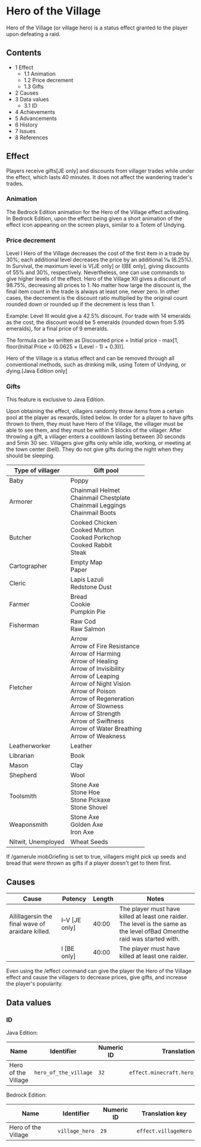 # Hero of the Village
Hero of the Village (or village hero) is a status effect granted to the player upon defeating a raid.

## Contents
- 1 Effect
	- 1.1 Animation
	- 1.2 Price decrement
	- 1.3 Gifts
- 2 Causes
- 3 Data values
	- 3.1 ID
- 4 Achievements
- 5 Advancements
- 6 History
- 7 Issues
- 8 References

## Effect
Players receive gifts‌[JE  only] and discounts from villager trades while under the effect, which lasts 40 minutes. It does not affect the wandering trader's trades.

### Animation
The Bedrock Edition animation for the Hero of the Village effect activating.
In Bedrock Edition, upon the effect being given a short animation of the effect icon appearing on the screen plays, similar to a Totem of Undying.

### Price decrement
Level I Hero of the Village decreases the cost of the first item in a trade by 30%; each additional level decreases the price by an additional 1⁄16 (6.25%). In Survival, the maximum level is V‌[JE  only] or I‌[BE  only], giving discounts of 55% and 30%, respectively. Nevertheless, one can use commands to give higher levels of the effect. Hero of the Village XII gives a discount of 98.75%, decreasing all prices to 1. No matter how large the discount is, the final item count in the trade is always at least one, never zero. In other cases, the decrement is the discount ratio multiplied by the original count rounded down or rounded up if the decrement is less than 1.

Example: Level III would give a 42.5% discount. For trade with 14 emeralds as the cost, the discount would be 5 emeralds (rounded down from 5.95 emeralds), for a final price of 9 emeralds.

The formula can be written as Discounted price = Initial price  - max[1, floor(Initial Price × (0.0625 × (Level  - 1) + 0.3))].

Hero of the Village is a status effect and can be removed through all conventional methods, such as drinking milk, using Totem of Undying, or dying.‌‌[Java Edition  only]

### Gifts

  

This feature is exclusive to  Java Edition. 


Upon obtaining the effect, villagers randomly throw items from a certain pool at the player as rewards, listed below. In order for a player to have gifts thrown to them, they must have Hero of the Village, the villager must be able to see them, and they must be within 5 blocks of the villager. After throwing a gift, a villager enters a cooldown lasting between 30 seconds and 5min 30 sec. Villagers give gifts only while idle, working, or meeting at the town center (bell). They do not give gifts during the night when they should be sleeping.

| Type of villager   | Gift pool                                                                                                                                                                                                                                                                                                                      |
|--------------------|--------------------------------------------------------------------------------------------------------------------------------------------------------------------------------------------------------------------------------------------------------------------------------------------------------------------------------|
| Baby               | Poppy<br/>                                                                                                                                                                                                                                                                                                                     |
| Armorer            | Chainmail Helmet<br/>Chainmail Chestplate<br/>Chainmail Leggings<br/>Chainmail Boots<br/>                                                                                                                                                                                                                                      |
| Butcher            | Cooked Chicken<br/>Cooked Mutton<br/>Cooked Porkchop<br/>Cooked Rabbit<br/>Steak<br/>                                                                                                                                                                                                                                          |
| Cartographer       | Empty Map<br/>Paper<br/>                                                                                                                                                                                                                                                                                                       |
| Cleric             | Lapis Lazuli<br/>Redstone Dust<br/>                                                                                                                                                                                                                                                                                            |
| Farmer             | Bread<br/>Cookie<br/>Pumpkin Pie<br/>                                                                                                                                                                                                                                                                                          |
| Fisherman          | Raw Cod<br/>Raw Salmon<br/>                                                                                                                                                                                                                                                                                                    |
| Fletcher           | Arrow<br/>Arrow of Fire Resistance<br/>Arrow of Harming<br/>Arrow of Healing<br/>Arrow of Invisibility<br/>Arrow of Leaping<br/>Arrow of Night Vision<br/>Arrow of Poison<br/>Arrow of Regeneration<br/>Arrow of Slowness<br/>Arrow of Strength<br/>Arrow of Swiftness<br/>Arrow of Water Breathing<br/>Arrow of Weakness<br/> |
| Leatherworker      | Leather<br/>                                                                                                                                                                                                                                                                                                                   |
| Librarian          | Book<br/>                                                                                                                                                                                                                                                                                                                      |
| Mason              | Clay<br/>                                                                                                                                                                                                                                                                                                                      |
| Shepherd           | Wool<br/>                                                                                                                                                                                                                                                                                                                      |
| Toolsmith          | Stone Axe<br/>Stone Hoe<br/>Stone Pickaxe<br/>Stone Shovel<br/>                                                                                                                                                                                                                                                                |
| Weaponsmith        | Stone Axe<br/>Golden Axe<br/>Iron Axe<br/>                                                                                                                                                                                                                                                                                     |
| Nitwit, Unemployed | Wheat Seeds<br/>                                                                                                                                                                                                                                                                                                               |

If /gamerule mobGriefing is set to true, villagers might pick up seeds and bread that were thrown as gifts if a player doesn't get to them first.

## Causes
| Cause                                            | Potency         | Length | Notes                                                                                                                    |
|--------------------------------------------------|-----------------|--------|--------------------------------------------------------------------------------------------------------------------------|
| Allillagersin the final wave of araidare killed. | I–V ‌[JE  only] | 40:00  | The player must have killed at least one raider. The level is the same as the level ofBad Omenthe raid was started with. |
|                                                  | I ‌[BE  only]   | 40:00  | The player must have killed at least one raider.                                                                         |

Even using the /effect command can give the player the Hero of the Village effect and cause the villagers to decrease prices, give gifts, and increase the player's popularity.

## Data values
### ID
Java Edition:

| Name                | Identifier            | Numeric ID | Translation key                        |
|---------------------|-----------------------|------------|----------------------------------------|
| Hero of the Village | `hero_of_the_village` | `32`       | `effect.minecraft.hero_of_the_village` |

Bedrock Edition:

| Name                | Identifier     | Numeric ID | Translation key      |
|---------------------|----------------|------------|----------------------|
| Hero of the Village | `village_hero` | `29`       | `effect.villageHero` |

